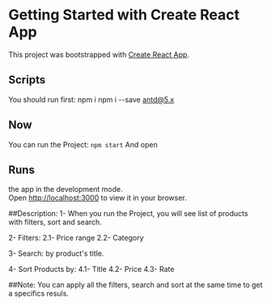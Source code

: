# Getting Started with Create React App

This project was bootstrapped with [Create React App](https://github.com/facebook/create-react-app).

## Scripts

You should run first:
npm i
npm i --save antd@5.x

## Now
You can run the Project: `npm start`
And open

## Runs
the app in the development mode.\
Open [http://localhost:3000](http://localhost:3000) to view it in your browser.


##Description:
1- When you run the Project, you will see list of products with filters, sort and search.

2- Filters:
 2.1- Price range
 2.2- Category

3- Search: by product's title.

4- Sort Products by:
 4.1- Title
 4.2- Price
 4.3- Rate

##Note: You can apply all the filters, search and sort at the same time to get a specifics resuls. 
